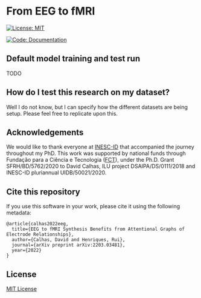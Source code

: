 # From EEG to fMRI

[![License: MIT](https://img.shields.io/badge/License-MIT-yellow.svg)](https://opensource.org/licenses/MIT)


[![Code: Documentation](https://img.shields.io/badge/code-documentation-green)](https://github.com/DCalhas/eeg_to_fmri/DOCUMENTATION.md)



## Default model training and test run

TODO


## How do I test this research on my dataset?

Well I do not know, but I can specify how the different datasets are being setup. Please feel free to replicate upon this.

## Acknowledgements

We would like to thank everyone at [INESC-ID](https://www.inesc-id.pt/) that accompanied the journey throughout my PhD. This work was supported by national funds through Fundação para a Ciência e Tecnologia ([FCT](https://www.fct.pt/index.phtml.pt)), under the Ph.D. Grant SFRH/BD/5762/2020 to David Calhas, ILU project DSAIPA/DS/0111/2018 and INESC-ID pluriannual UIDB/50021/2020.

## Cite this repository

If you use this software in your work, please cite it using the following metadata:

```
@article{calhas2022eeg,
  title={EEG to fMRI Synthesis Benefits from Attentional Graphs of Electrode Relationships},
  author={Calhas, David and Henriques, Rui},
  journal={arXiv preprint arXiv:2203.03481},
  year={2022}
}
```


## License

[MIT License](https://choosealicense.com/licenses/mit/)
